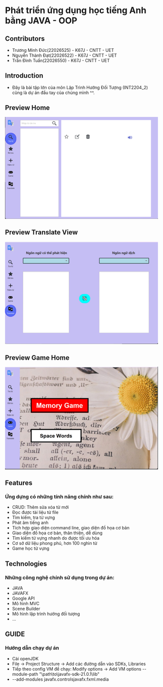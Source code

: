 # Phát triển ứng dụng học tiếng Anh bằng JAVA - OOP 
## Contributors
- Trương Minh Đức(22026525) - K67J - CNTT - UET 
- Nguyễn Thành Đạt(22026522) - K67J - CNTT - UET
- Trần Đình Tuấn(22026550) - K67J - CNTT - UET

## Introduction
- Đây là bài tập lớn của môn Lập Trình Hướng Đối Tượng (INT2204_2) cũng là dự án đầu tay của chúng mình ^^.

## Preview Home 
![image](https://github.com/NguyenThanhDat10012004/Java_Project_2023/blob/main/src/main/resources/Image/z4927585469654_4ca5cf808e3a29c8bbe6a1e8bf92147d.jpg)

## Preview Translate View
![image](https://github.com/NguyenThanhDat10012004/Java_Project_2023/blob/main/src/main/resources/Image/z4927585460379_1c7e37e8c4873d05dfdb97153be74493.jpg)

## Preview Game Home
![image](https://github.com/NguyenThanhDat10012004/Java_Project_2023/blob/main/src/main/resources/Image/z4927585484593_21cda9ff594f11126d9140404bb57675.jpg)

## Features
### Ứng dựng có những tính năng chính như sau:
- CRUD: Thêm sửa xóa từ mới
- Đọc được tài liệu từ file
- Tìm kiếm, tra từ vựng
- Phát âm tiếng anh
- Tích hợp giao diện command line, giao diện đồ họa cơ bản
- Giao diện đồ họa cơ bản, thân thiện, dễ dùng
- Tìm kiếm từ vựng nhanh do được tối ưu hóa
- Cơ sở dữ liệu phong phú, hơn 100 nghìn từ
- Game học từ vựng
## Technologies
### Những công nghệ chính sử dụng trong dự án: 
- JAVA
- JAVAFX
- Google API
- Mô hình MVC
- Scene Builder
- Mô hình lập trình hướng đối tượng
- ...
## GUIDE
### Hướng dẫn chạy dự án
- Cài openJDK
- File -> Project Structure -> Add các đường dẫn vào SDKs, Libraries
- Tiếp theo config VM để chạy: Modify options -> Add VM options --module-path "\path\to\javafx-sdk-21.0.1\lib"
- --add-modules javafx.controlsjavafx.fxml.media

